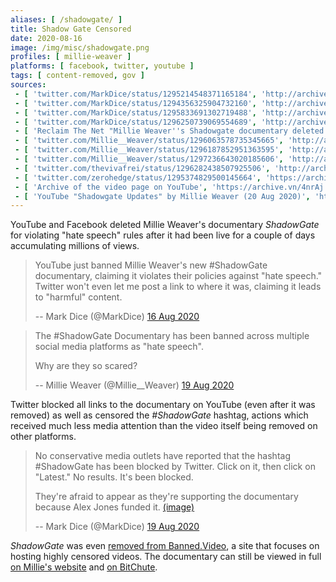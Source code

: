 ```yaml
---
aliases: [ /shadowgate/ ]
title: Shadow Gate Censored
date: 2020-08-16
image: /img/misc/shadowgate.png
profiles: [ millie-weaver ]
platforms: [ facebook, twitter, youtube ]
tags: [ content-removed, gov ]
sources:
 - [ 'twitter.com/MarkDice/status/1295214548371165184', 'http://archive.is/CMaxR' ]
 - [ 'twitter.com/MarkDice/status/1294356325904732160', 'http://archive.is/0TRBr' ]
 - [ 'twitter.com/MarkDice/status/1295833691302719488', 'http://archive.is/WUSKD' ]
 - [ 'twitter.com/MarkDice/status/1296250739069554689', 'http://archive.is/QEUGt' ]
 - [ 'Reclaim The Net "Millie Weaver''s Shadowgate documentary deleted by Facebook and YouTube" by Tom Parker (16 Aug 2020)', 'http://archive.is/A7vhZ' ]
 - [ 'twitter.com/Millie__Weaver/status/1296063578735345665', 'http://archive.is/vxLuU' ]
 - [ 'twitter.com/Millie__Weaver/status/1296187852951363595', 'http://archive.is/zBUJS' ]
 - [ 'twitter.com/Millie__Weaver/status/1297236643020185606', 'http://archive.is/Va5Ug' ]
 - [ 'twitter.com/thevivafrei/status/1296282438507925506', 'http://archive.is/4xC5g' ]
 - [ 'twitter.com/zerohedge/status/1295374829500145664', 'https://archive.is/PWPOy' ]
 - [ 'Archive of the video page on YouTube', 'https://archive.vn/4nrAj' ]
 - [ 'YouTube "Shadowgate Updates" by Millie Weaver (20 Aug 2020)', 'https://www.youtube.com/watch?v=ddeD6Oa8Mr8' ]
---
```


YouTube and Facebook deleted Millie Weaver's documentary _ShadowGate_ for
violating "hate speech" rules after it had been live for a couple of days
accumulating millions of views.
> YouTube just banned Millie Weaver's new #ShadowGate documentary, claiming it
> violates their policies against "hate speech." Twitter won't even let me post
> a link to where it was, claiming it leads to "harmful" content.
>
> -- Mark Dice (@MarkDice) [16 Aug 2020](http://archive.is/CMaxR)

> The #ShadowGate Documentary has been banned across multiple social media
> platforms as "hate speech". 
>
> Why are they so scared?
>
> -- Millie Weaver (@Millie__Weaver) [19 Aug 2020](http://archive.is/vxLuU)

Twitter blocked all links to the documentary on YouTube (even after it was
removed) as well as censored the _#ShadowGate_ hashtag, actions which received
much less media attention than the video itself being removed on other
platforms.
> No conservative media outlets have reported that the hashtag #ShadowGate has
> been blocked by Twitter. Click on it, then click on "Latest." No results.
> It's been blocked.
>
> They're afraid to appear as they're supporting the documentary because Alex
> Jones funded it. [(image)](markdice-1296250739069554689.png)
>
> -- Mark Dice (@MarkDice) [19 Aug 2020](http://archive.is/QEUGt)

_ShadowGate_ was even [removed from Banned.Video](https://archive.is/0vMl1), a
site that focuses on hosting highly censored videos. The documentary can still
be viewed in full [on Millie's website](https://www.millennialmillie.com) and
[on BitChute](https://www.bitchute.com/channel/m294VZFG6Kp1/).
